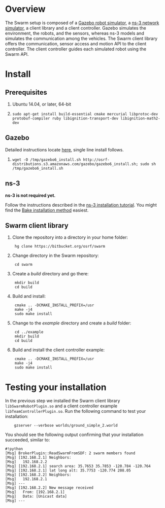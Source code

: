 # Overview

The Swarm setup is composed of a [Gazebo robot simulator](http://gazebosim.org), a [ns-3 network simulator](http://www.nsnam.org), a client library and a client controller. Gazebo simulates the environment, the robots, and the sensors, whereas ns-3 models and simulates the communication among the vehicles. The Swarm client library offers the communication, sensor access and motion API to the client controller. The client controller guides each simulated robot using the Swarm API.

# Install

## Prerequisites

1. Ubuntu 14.04, or later, 64-bit

1. `sudo apt-get install build-essential cmake mercurial libprotoc-dev protobuf-compiler ruby libignition-transport-dev libignition-math2-dev`

## Gazebo

Detailed instructions locate [here](http://gazebosim.org/tutorials?tut=install_ubuntu&ver=6.0&cat=install), single line install follows.

1. `wget -O /tmp/gazebo6_install.sh http://osrf-distributions.s3.amazonaws.com/gazebo/gazebo6_install.sh; sudo sh /tmp/gazebo6_install.sh`

## ns-3

**ns-3 is not required yet.** 

Follow the instructions described in the [ns-3 installation tutorial](https://www.nsnam.org/wiki/Installation).  You might find the [Bake installation method](https://www.nsnam.org/wiki/Installation#Installation_with_Bake) easiest.

## Swarm client library

1. Clone the repository into a directory in your home folder:

        hg clone https://bitbucket.org/osrf/swarm

1. Change directory in the Swarm repository:

        cd swarm

1. Create a *build* directory and go there:

        mkdir build
        cd build

1. Build and install:

        cmake .. -DCMAKE_INSTALL_PREFIX=/usr
        make -j4
        sudo make install

1. Change to the *example* directory and create a *build* folder:

        cd ../example
        mkdir build
        cd build

1. Build and install the client controller example:

        cmake .. -DCMAKE_INSTALL_PREFIX=/usr
        make -j4
        sudo make install

# Testing your installation

In the previous step we installed the Swarm client library `libSwarmRobotPlugin.so` and a client controller example `libTeamControllerPlugin.so`. Run the following command to test your installation:

        gzserver --verbose worlds/ground_simple_2.world

You should see the following output confirming that your installation succeeded, similar to:

```
#!python
[Msg] BrokerPlugin::ReadSwarmFromSDF: 2 swarm members found
[Msg] [192.168.2.1] Neighbors:
[Msg] 	192.168.2.2
[Msg] [192.168.2.1] search area: 35.7653 35.7853 -120.784 -120.764
[Msg] [192.168.2.1] lat long alt: 35.7753 -120.774 208.05
[Msg] [192.168.2.2] Neighbors:
[Msg] 	192.168.2.1
[Msg] ---
[Msg] [192.168.2.2] New message received
[Msg] 	From: [192.168.2.1]
[Msg] 	Data: [Unicast data]
[Msg] ---
```
